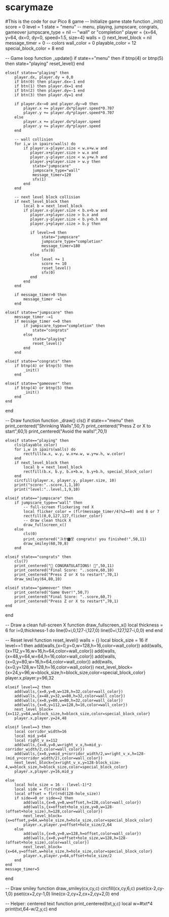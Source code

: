 # scarymaze
#This is the code for our Pico 8 game
-- Initialize game state
function _init()
    score = 0
    level = 1
    state = "menu" -- menu, playing, jumpscare, congrats, gameover
    jumpscare_type = nil -- "wall" or "completion"
    player = {x=64, y=64, dx=0, dy=0, speed=1.5, size=4}
    walls = {}
    next_level_block = nil
    message_timer = 0
    -- colors
    wall_color = 0
    playable_color = 12
    special_block_color = 8
end

-- Game loop
function _update()
    if state=="menu" then
        if btnp(4) or btnp(5) then
            state="playing"
            reset_level()
        end

    elseif state=="playing" then
        player.dx, player.dy = 0,0
        if btn(0) then player.dx=-1 end
        if btn(1) then player.dx=1 end
        if btn(2) then player.dy=-1 end
        if btn(3) then player.dy=1 end

        if player.dx~=0 and player.dy~=0 then
            player.x += player.dx*player.speed*0.707
            player.y += player.dy*player.speed*0.707
        else
            player.x += player.dx*player.speed
            player.y += player.dy*player.speed
        end

        -- wall collision
        for i,w in ipairs(walls) do
            if player.x-player.size < w.x+w.w and
               player.x+player.size > w.x and
               player.y-player.size < w.y+w.h and
               player.y+player.size > w.y then
                state="jumpscare"
                jumpscare_type="wall"
                message_timer=120
                sfx(1)
            end
        end

        -- next level block collision
        if next_level_block then
            local b = next_level_block
            if player.x-player.size < b.x+b.w and
               player.x+player.size > b.x and
               player.y-player.size < b.y+b.h and
               player.y+player.size > b.y then

               if level>=4 then
                    state="jumpscare"
                    jumpscare_type="completion"
                    message_timer=180
                    sfx(0)
               else
                    level += 1
                    score += 10
                    reset_level()
                    sfx(0)
               end
            end
        end

        if message_timer>0 then
            message_timer -=1
        end

    elseif state=="jumpscare" then
        message_timer -=1
        if message_timer <=0 then
            if jumpscare_type=="completion" then
                state="congrats"
            else
                state="playing"
                reset_level()
            end
        end

    elseif state=="congrats" then
        if btnp(4) or btnp(5) then
            _init()
        end

    elseif state=="gameover" then
        if btnp(4) or btnp(5) then
            _init()
        end
    end
end

-- Draw function
function _draw()
    cls()
    if state=="menu" then
        print_centered("Shrinking Walls",50,7)
        print_centered("Press Z or X to start",60,1)
        print_centered("Avoid the walls!",70,1)

    elseif state=="playing" then
        cls(playable_color)
        for i,w in ipairs(walls) do
            rectfill(w.x, w.y, w.x+w.w, w.y+w.h, w.color)
        end
        if next_level_block then
            local b = next_level_block
            rectfill(b.x, b.y, b.x+b.w, b.y+b.h, special_block_color)
        end
        circfill(player.x, player.y, player.size, 10)
        print("score:"..score,1,1,10)
        print("level:"..level,1,9,10)

    elseif state=="jumpscare" then
        if jumpscare_type=="wall" then
            -- full-screen flickering red X
            local flicker_color = (flr(message_timer/4)%2==0) and 8 or 7
            rectfill(0,0,127,127,flicker_color)
            -- draw clean thick X
            draw_fullscreen_x()
        else
            cls(0)
            print_centered("ユか🅾️웃 congrats! you finished!",50,11)
            draw_smiley(60,70,8)
        end

    elseif state=="congrats" then
        cls(7)
        print_centered("🎉 CONGRATULATIONS! 🎉",50,11)
        print_centered("Final Score: "..score,60,10)
        print_centered("Press Z or X to restart",70,1)
        draw_smiley(64,80,10)

    elseif state=="gameover" then
        print_centered("Game Over!",50,7)
        print_centered("Final Score: "..score,60,7)
        print_centered("Press Z or X to restart",70,1)
    end
end

-- Draw a clean full-screen X
function draw_fullscreen_x()
    local thickness = 6
    for i=0,thickness-1 do
        line(0+i,0,127-i,127,0)
        line(0+i,127,127-i,0,0)
    end
end

-- Reset level
function reset_level()
    walls = {}
    local block_size = 16
    if level==1 then
        add(walls,{x=0,y=0,w=128,h=16,color=wall_color})
        add(walls,{x=112,y=16,w=16,h=64,color=wall_color})
        add(walls,{x=48,y=64,w=64,h=16,color=wall_color})
        add(walls,{x=0,y=80,w=16,h=64,color=wall_color})
        add(walls,{x=0,y=128,w=128,h=16,color=wall_color})
        next_level_block={x=24,y=96,w=block_size,h=block_size,color=special_block_color}
        player.x,player.y=96,32

    elseif level==2 then
        add(walls,{x=0,y=0,w=128,h=32,color=wall_color})
        add(walls,{x=48,y=32,w=80,h=32,color=wall_color})
        add(walls,{x=0,y=80,w=80,h=32,color=wall_color})
        add(walls,{x=0,y=112,w=128,h=16,color=wall_color})
        next_level_block={x=112,y=64,w=block_size,h=block_size,color=special_block_color}
        player.x,player.y=24,48

    elseif level==3 then
        local corridor_width=16
        local mid_y=64
        local right_v_x=112
        add(walls,{x=0,y=0,w=right_v_x,h=mid_y-corridor_width/2,color=wall_color})
        add(walls,{x=0,y=mid_y+corridor_width/2,w=right_v_x,h=128-(mid_y+corridor_width/2),color=wall_color})
        next_level_block={x=right_v_x,y=128-block_size-4,w=block_size,h=block_size,color=special_block_color}
        player.x,player.y=16,mid_y

    else
        local hole_size = 16 - (level-1)*2
        local side = flr(rnd(4))
        local offset = flr(rnd(128-hole_size))
        if side==0 or side==2 then
            add(walls,{x=0,y=0,w=offset,h=128,color=wall_color})
            add(walls,{x=offset+hole_size,y=0,w=128-(offset+hole_size),h=128,color=wall_color})
            next_level_block={x=offset,y=64,w=hole_size,h=hole_size,color=special_block_color}
            player.x,player.y=offset+hole_size/2,64
        else
            add(walls,{x=0,y=0,w=128,h=offset,color=wall_color})
            add(walls,{x=0,y=offset+hole_size,w=128,h=128-(offset+hole_size),color=wall_color})
            next_level_block={x=64,y=offset,w=hole_size,h=hole_size,color=special_block_color}
            player.x,player.y=64,offset+hole_size/2
        end
    end
    message_timer=5
end

-- Draw smiley
function draw_smiley(cx,cy,c)
    circfill(cx,cy,6,c)
    pset(cx-2,cy-1,0)
    pset(cx+2,cy-1,0)
    line(cx-2,cy+2,cx+2,cy+2,0)
end

-- Helper: centered text
function print_centered(txt,y,c)
    local w=#txt*4
    print(txt,64-w/2,y,c)
end

